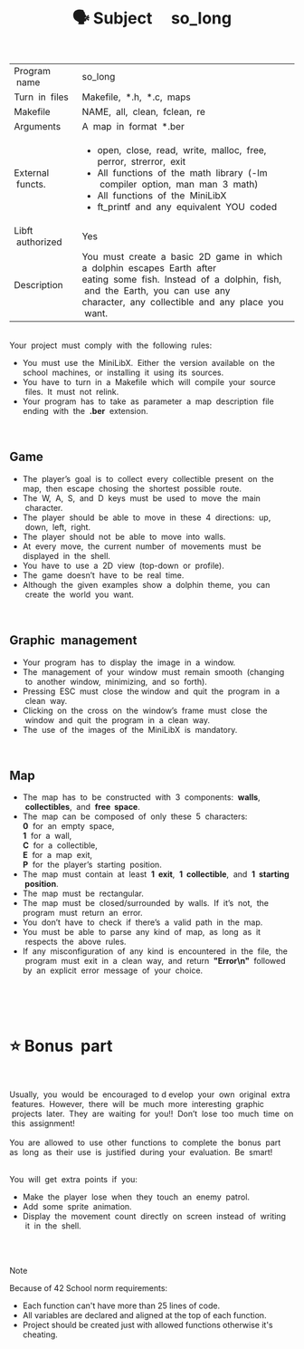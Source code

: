 <h1 align="center"> 🗣 Subject &nbsp;&nbsp;&nbsp;&nbsp;so_long </h1>

<br>
<table>
  <tr>
    <td>Program &nbsp;name</td>
    <td>so_long</td>
  </tr>
  <tr>
    <td>Turn &nbsp;in &nbsp;files</td>
    <td>Makefile, &nbsp;*.h,&nbsp; *.c,&nbsp; maps</td>
  </tr>
  <tr>
    <td>Makefile</td>
    <td>NAME,&nbsp; all, &nbsp;clean, &nbsp;fclean, &nbsp;re</td>
  </tr>
  <tr>
    <td>Arguments</td>
    <td>A &nbsp;map &nbsp;in&nbsp; format&nbsp; *.ber</td>
  </tr>
  <tr>
    <td>External &nbsp;functs.</td>
    <td>
      <ul>
        <li>open, &nbsp;close,&nbsp; read, &nbsp;write,&nbsp; malloc,&nbsp; free,&nbsp; perror,&nbsp; strerror,&nbsp; exit
        <li>All &nbsp;functions &nbsp;of &nbsp;the&nbsp; math &nbsp;library&nbsp; (-lm &nbsp;compiler &nbsp;option, &nbsp;man&nbsp; man &nbsp;3 &nbsp;math)
        <li>All &nbsp;functions &nbsp;of &nbsp;the&nbsp; MiniLibX
        <li>ft_printf &nbsp;and &nbsp;any &nbsp;equivalent&nbsp; YOU &nbsp;coded
      </ul>
    </td>
  </tr>
  <tr>
    <td>Libft &nbsp;authorized</td>
    <td>Yes</td>
  </tr>
  <tr>
    <td>Description</td>
    <td>You &nbsp;must&nbsp; create&nbsp; a&nbsp; basic &nbsp;2D &nbsp;game &nbsp;in&nbsp; which&nbsp; a &nbsp;dolphin&nbsp; escapes &nbsp;Earth &nbsp;after &nbsp;<br>eating&nbsp; some&nbsp; fish.&nbsp; Instead &nbsp;of &nbsp;a&nbsp; dolphin,&nbsp; fish, &nbsp;and&nbsp; the &nbsp;Earth,&nbsp; you &nbsp;can &nbsp;use&nbsp; any &nbsp;<br>character, &nbsp;any &nbsp;collectible&nbsp; and &nbsp;any &nbsp;place &nbsp;you &nbsp;want.</td>
  </tr>
</table>

<br>
Your &nbsp;project &nbsp;must&nbsp; comply &nbsp;with &nbsp;the &nbsp;following &nbsp;rules:<br>
<ul>
<li>You&nbsp; must &nbsp;use &nbsp;the&nbsp; MiniLibX. &nbsp;Either&nbsp; the&nbsp; version&nbsp; available&nbsp; on &nbsp;the&nbsp; school&nbsp; machines,&nbsp;
or &nbsp;installing&nbsp; it &nbsp;using &nbsp;its &nbsp;sources.
<li>You&nbsp; have&nbsp; to&nbsp; turn&nbsp; in &nbsp;a&nbsp; Makefile &nbsp;which &nbsp;will &nbsp;compile &nbsp;your &nbsp;source &nbsp;files. &nbsp;It&nbsp; must&nbsp; not&nbsp;
relink.
<li>Your &nbsp;program &nbsp;has&nbsp; to &nbsp;take &nbsp;as&nbsp; parameter&nbsp; a &nbsp;map&nbsp; description&nbsp; file&nbsp; ending&nbsp; with &nbsp;the&nbsp; <b>.ber</b> &nbsp;extension.
</ul>

<br>
<h2>Game</h2>
<ul>
<li>The &nbsp;player’s &nbsp;goal &nbsp;is &nbsp;to &nbsp;collect&nbsp; every &nbsp;collectible &nbsp;present &nbsp;on &nbsp;the&nbsp; map,&nbsp; then&nbsp; escape&nbsp;
chosing&nbsp; the &nbsp;shortest&nbsp; possible &nbsp;route.
<li>The &nbsp;W,&nbsp; A,&nbsp; S, &nbsp;and&nbsp; D &nbsp;keys&nbsp; must &nbsp;be&nbsp; used &nbsp;to&nbsp; move &nbsp;the&nbsp; main &nbsp;character.
<li>The &nbsp;player&nbsp; should&nbsp; be&nbsp; able&nbsp; to &nbsp;move&nbsp; in &nbsp;these&nbsp; 4 &nbsp;directions: &nbsp;up, &nbsp;down, &nbsp;left, &nbsp;right.
<li>The&nbsp; player &nbsp;should &nbsp;not &nbsp;be &nbsp;able &nbsp;to &nbsp;move &nbsp;into &nbsp;walls.
<li>At &nbsp;every&nbsp; move, &nbsp;the &nbsp;current &nbsp;number &nbsp;of &nbsp;movements&nbsp; must &nbsp;be&nbsp; displayed&nbsp; in&nbsp; the&nbsp; shell.
<li>You &nbsp;have &nbsp;to &nbsp;use&nbsp; a&nbsp; 2D&nbsp; view&nbsp; (top-down &nbsp;or &nbsp;profile).
<li>The &nbsp;game &nbsp;doesn’t&nbsp; have&nbsp; to&nbsp; be&nbsp; real&nbsp; time.
<li>Although &nbsp;the &nbsp;given &nbsp;examples &nbsp;show &nbsp;a &nbsp;dolphin &nbsp;theme, &nbsp;you &nbsp;can &nbsp;create &nbsp;the &nbsp;world &nbsp;you &nbsp;want.
</ul>

<br>
<h2>Graphic &nbsp;management</h2>
<ul>
<li>Your&nbsp; program &nbsp;has &nbsp;to &nbsp;display&nbsp; the&nbsp; image&nbsp; in&nbsp; a &nbsp;window.
<li>The &nbsp;management&nbsp; of&nbsp; your &nbsp;window&nbsp; must&nbsp; remain &nbsp;smooth &nbsp;(changing &nbsp;to&nbsp; another&nbsp; window, &nbsp;minimizing, &nbsp;and &nbsp;so &nbsp;forth).
<li>Pressing &nbsp;ESC&nbsp; must&nbsp; close &nbsp;the window &nbsp;and&nbsp; quit&nbsp; the&nbsp; program &nbsp;in&nbsp; a &nbsp;clean&nbsp; way.
<li>Clicking &nbsp;on&nbsp; the &nbsp;cross &nbsp;on &nbsp;the &nbsp;window’s &nbsp;frame &nbsp;must &nbsp;close &nbsp;the &nbsp;window&nbsp; and&nbsp; quit&nbsp; the&nbsp;
program &nbsp;in&nbsp; a &nbsp;clean&nbsp; way.
<li>The &nbsp;use &nbsp;of &nbsp;the&nbsp; images&nbsp; of &nbsp;the &nbsp;MiniLibX&nbsp; is&nbsp; mandatory.
</ul>

<br>
<h2>Map</h2>
<ul>
<li>The &nbsp;map&nbsp; has&nbsp; to &nbsp;be &nbsp;constructed &nbsp;with&nbsp; 3&nbsp; components:&nbsp; <b>walls</b>, &nbsp;<b>collectibles</b>,&nbsp; and &nbsp;<b>free &nbsp;space</b>.
<li>The &nbsp;map &nbsp;can &nbsp;be &nbsp;composed &nbsp;of &nbsp;only &nbsp;these &nbsp;5 &nbsp;characters:<br>
<b>0</b> &nbsp;for&nbsp; an&nbsp; empty&nbsp; space,<br>
<b>1</b> &nbsp;for&nbsp; a &nbsp;wall,<br>
<b>C</b> &nbsp;for&nbsp; a &nbsp;collectible,<br>
<b>E</b> &nbsp;for&nbsp; a &nbsp;map &nbsp;exit,<br>
<b>P</b> &nbsp;for&nbsp; the&nbsp; player’s &nbsp;starting &nbsp;position.<br>
<li>The&nbsp; map&nbsp; must &nbsp;contain &nbsp;at &nbsp;least &nbsp;<b>1 &nbsp;exit</b>, &nbsp;<b>1 &nbsp;collectible</b>, &nbsp;and &nbsp;<b>1 &nbsp;starting &nbsp;position</b>.
<li>The &nbsp;map &nbsp;must &nbsp;be &nbsp;rectangular.
<li>The&nbsp; map &nbsp;must &nbsp;be&nbsp; closed/surrounded &nbsp;by&nbsp; walls.&nbsp; If &nbsp;it’s &nbsp;not, &nbsp;the&nbsp; program&nbsp; must &nbsp;return&nbsp;
an&nbsp; error.
<li>You &nbsp;don’t &nbsp;have &nbsp;to &nbsp;check&nbsp; if &nbsp;there’s &nbsp;a &nbsp;valid &nbsp;path &nbsp;in &nbsp;the &nbsp;map.
<li>You &nbsp;must &nbsp;be &nbsp;able &nbsp;to &nbsp;parse &nbsp;any &nbsp;kind &nbsp;of&nbsp; map,&nbsp; as &nbsp;long &nbsp;as &nbsp;it &nbsp;respects &nbsp;the &nbsp;above &nbsp;rules.
<li>If &nbsp;any &nbsp;misconfiguration&nbsp; of &nbsp;any&nbsp; kind &nbsp;is &nbsp;encountered &nbsp;in &nbsp;the &nbsp;file,&nbsp; the &nbsp;program&nbsp; must&nbsp;
exit &nbsp;in&nbsp; a &nbsp;clean &nbsp;way,&nbsp; and &nbsp;return &nbsp;<b>"Error\n"</b> &nbsp;followed&nbsp; by &nbsp;an &nbsp;explicit &nbsp;error &nbsp;message &nbsp;of&nbsp;
your &nbsp;choice.
</ul>

<br><br><br>
# ⭐️ Bonus &nbsp;part

<br>
<p>
Usually, &nbsp;you &nbsp;would &nbsp;be &nbsp;encouraged &nbsp;to d&nbsp;evelop&nbsp; your &nbsp;own &nbsp;original &nbsp;extra &nbsp;features. &nbsp;However,&nbsp;
there &nbsp;will&nbsp; be &nbsp;much &nbsp;more &nbsp;interesting &nbsp;graphic &nbsp;projects &nbsp;later. &nbsp;They &nbsp;are &nbsp;waiting &nbsp;for &nbsp;you!!&nbsp;
Don’t &nbsp;lose &nbsp;too &nbsp;much&nbsp; time &nbsp;on &nbsp;this&nbsp; assignment!<br><br>
You &nbsp;are&nbsp; allowed &nbsp;to &nbsp;use &nbsp;other&nbsp; functions&nbsp; to &nbsp;complete&nbsp; the &nbsp;bonus &nbsp;part&nbsp; as&nbsp; long&nbsp; as &nbsp;their&nbsp;
use &nbsp;is &nbsp;justified &nbsp;during &nbsp;your &nbsp;evaluation. &nbsp;Be &nbsp;smart!<br><br>
</p>
You&nbsp; will&nbsp; get &nbsp;extra&nbsp; points&nbsp; if &nbsp;you:
<ul>
<li>Make &nbsp;the &nbsp;player &nbsp;lose&nbsp; when &nbsp;they &nbsp;touch &nbsp;an &nbsp;enemy &nbsp;patrol.
<li>Add &nbsp;some &nbsp;sprite &nbsp;animation.
<li>Display&nbsp; the &nbsp;movement &nbsp;count &nbsp;directly&nbsp; on&nbsp; screen &nbsp;instead&nbsp; of &nbsp;writing &nbsp;it &nbsp;in &nbsp;the &nbsp;shell.
</ul>

<br><br>

> [!NOTE]  
> Because of 42 School norm requirements:
> * Each function can't have more than 25 lines of code.
> * All variables are declared and aligned at the top of each function.
> * Project should be created just with allowed functions otherwise it's cheating.
